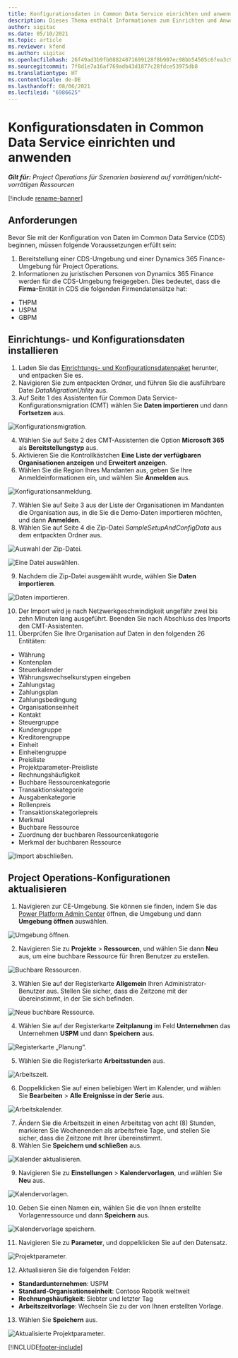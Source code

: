 ```yaml
---
title: Konfigurationsdaten in Common Data Service einrichten und anwenden
description: Dieses Thema enthält Informationen zum Einrichten und Anwenden von Konfigurationsdaten in Project Operations.
author: sigitac
ms.date: 05/10/2021
ms.topic: article
ms.reviewer: kfend
ms.author: sigitac
ms.openlocfilehash: 26f49ad3b9fb08824071699128f8b907ec98bb54505c6fea3c97288cbaf31633
ms.sourcegitcommit: 7f8d1e7a16af769adb43d1877c28fdce53975db8
ms.translationtype: HT
ms.contentlocale: de-DE
ms.lasthandoff: 08/06/2021
ms.locfileid: "6986625"
---
```

# <a name="set-up-and-apply-configuration-data-in-the-common-data-service"></a>Konfigurationsdaten in Common Data Service einrichten und anwenden 

_**Gilt für:** Project Operations für Szenarien basierend auf vorrätigen/nicht-vorrätigen Ressourcen_

[!include [rename-banner](~/includes/cc-data-platform-banner.md)]

## <a name="prerequisites"></a>Anforderungen

Bevor Sie mit der Konfiguration von Daten im Common Data Service (CDS) beginnen, müssen folgende Voraussetzungen erfüllt sein:

1.  Bereitstellung einer CDS-Umgebung und einer Dynamics 365 Finance-Umgebung für Project Operations.
2.  Informationen zu juristischen Personen von Dynamics 365 Finance werden für die CDS-Umgebung freigegeben. Dies bedeutet, dass die **Firma**-Entität in CDS die folgenden Firmendatensätze hat:
  - THPM
  - USPM
  - GBPM

## <a name="install-setup-and-configuration-data"></a>Einrichtungs- und Konfigurationsdaten installieren

1. Laden Sie das [Einrichtungs- und Konfigurationsdatenpaket](https://download.microsoft.com/download/e/2/d/e2da6c98-d5dd-450c-aabe-fd6bf2ba374b/ProjOpsSampleSetupData-%20Integrated%20Latest.zip) herunter, und entpacken Sie es.
2. Navigieren Sie zum entpackten Ordner, und führen Sie die ausführbare Datei *DataMigrationUtility* aus.
3. Auf Seite 1 des Assistenten für Common Data Service-Konfigurationsmigration (CMT) wählen Sie **Daten importieren** und dann **Fortsetzen** aus.

![Konfigurationsmigration.](./media/1ConfigurationMigration.png)

4. Wählen Sie auf Seite 2 des CMT-Assistenten die Option **Microsoft 365** als **Bereitstellungstyp** aus.
5. Aktivieren Sie die Kontrollkästchen **Eine Liste der verfügbaren Organisationen anzeigen** und **Erweitert anzeigen**.
6. Wählen Sie die Region Ihres Mandanten aus, geben Sie Ihre Anmeldeinformationen ein, und wählen Sie **Anmelden** aus.

![Konfigurationsanmeldung.](./media/2ConfigurationSignin.png)

7. Wählen Sie auf Seite 3 aus der Liste der Organisationen im Mandanten die Organisation aus, in die Sie die Demo-Daten importieren möchten, und dann **Anmelden**.
8. Wählen Sie auf Seite 4 die Zip-Datei *SampleSetupAndConfigData* aus dem entpackten Ordner aus.

![Auswahl der Zip-Datei.](./media/3ZipFile.png)

![Eine Datei auswählen.](./media/4SelectAFile.png)

9. Nachdem die Zip-Datei ausgewählt wurde, wählen Sie **Daten importieren**.

![Daten importieren.](./media/5ImportData.png)

10. Der Import wird je nach Netzwerkgeschwindigkeit ungefähr zwei bis zehn Minuten lang ausgeführt. Beenden Sie nach Abschluss des Imports den CMT-Assistenten. 
11. Überprüfen Sie Ihre Organisation auf Daten in den folgenden 26 Entitäten:

  - Währung
  - Kontenplan
  - Steuerkalender
  - Währungswechselkurstypen eingeben
  - Zahlungstag
  - Zahlungsplan
  - Zahlungsbedingung
  - Organisationseinheit
  - Kontakt
  - Steuergruppe
  - Kundengruppe
  - Kreditorengruppe
  - Einheit
  - Einheitengruppe
  - Preisliste
  - Projektparameter-Preisliste
  - Rechnungshäufigkeit
  - Buchbare Ressourcenkategorie
  - Transaktionskategorie
  - Ausgabenkategorie
  - Rollenpreis
  - Transaktionskategoriepreis
  - Merkmal
  - Buchbare Ressource
  - Zuordnung der buchbaren Ressourcenkategorie
  - Merkmal der buchbaren Ressource

![Import abschließen.](./media/6CompleteImport.png)

## <a name="update-project-operations-configurations"></a>Project Operations-Konfigurationen aktualisieren

1. Navigieren zur CE-Umgebung. Sie können sie finden, indem Sie das [Power Platform Admin Center](https://admin.powerplatform.microsoft.com/environments) öffnen, die Umgebung und dann **Umgebung öffnen** auswählen. 

![Umgebung öffnen.](./media/7OpenEnvironment.png)

2. Navigieren Sie zu **Projekte** > **Ressourcen**, und wählen Sie dann **Neu** aus, um eine buchbare Ressource für Ihren Benutzer zu erstellen.

![Buchbare Ressourcen.](./media/8BookableResources.png)

3. Wählen Sie auf der Registerkarte **Allgemein** Ihren Administrator-Benutzer aus. Stellen Sie sicher, dass die Zeitzone mit der übereinstimmt, in der Sie sich befinden. 

![Neue buchbare Ressource.](./media/9NewBookableResource.png)

4. Wählen Sie auf der Registerkarte **Zeitplanung** im Feld **Unternehmen** das Unternehmen **USPM** und dann **Speichern** aus. 

![Registerkarte „Planung“.](./media/10SchedulingTab.png)

5. Wählen Sie die Registerkarte **Arbeitsstunden** aus.  

![Arbeitszeit.](./media/11WorkHours.png)

6. Doppelklicken Sie auf einen beliebigen Wert im Kalender, und wählen Sie **Bearbeiten** > **Alle Ereignisse in der Serie** aus. 

![Arbeitskalender.](./media/12WorkCalendar.png)

7. Ändern Sie die Arbeitszeit in einen Arbeitstag von acht (8) Stunden, markieren Sie Wochenenden als arbeitsfreie Tage, und stellen Sie sicher, dass die Zeitzone mit Ihrer übereinstimmt. 
8. Wählen Sie **Speichern und schließen** aus.

![Kalender aktualisieren.](./media/13UpdateCalendar.png)

9. Navigieren Sie zu **Einstellungen** > **Kalendervorlagen**, und wählen Sie **Neu** aus.
 
 ![Kalendervorlagen.](./media/14CalendarTemplates.png)
 
 10. Geben Sie einen Namen ein, wählen Sie die von Ihnen erstellte Vorlagenressource und dann **Speichern** aus. 
 
 ![Kalendervorlage speichern.](./media/15SaveCalendarTemplate.png)
 
 11. Navigieren Sie zu **Parameter**, und doppelklicken Sie auf den Datensatz. 
 
 ![Projektparameter.](./media/16ProjectParameters.png)
 
12. Aktualisieren Sie die folgenden Felder:

 - **Standardunternehmen**: USPM
 - **Standard-Organisationseinheit**: Contoso Robotik weltweit
 - **Rechnungshäufigkeit**: Siebter und letzter Tag
 - **Arbeitszeitvorlage**: Wechseln Sie zu der von Ihnen erstellten Vorlage.

13. Wählen Sie **Speichern** aus. 

![Aktualisierte Projektparameter.](./media/17UpdatedProjectParameters.png)


[!INCLUDE[footer-include](../includes/footer-banner.md)]
